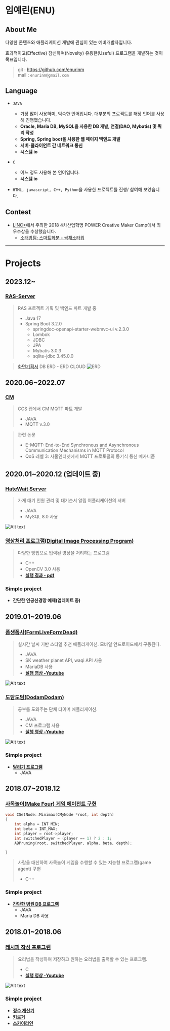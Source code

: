 # 임예린(ENU)
## About Me
다양한 콘텐츠와 애플리케이션 개발에 관심이 있는 예비개발자입니다.

효과적이고(Effective) 참신하며(Novelty) 유용한(Useful) 프로그램을 개발하는 것이 목표입니다.


> git : https://github.com/enurinm  
> mail : `enurinm@gmail.com`


## Language  
- `JAVA`
  - 가장 많이 사용하며, 익숙한 언어입니다. 대부분의 프로젝트를 해당 언어를 사용해 진행했습니다.
  - **Oracle, Maria DB, MySQL을 사용한 DB 개발, 연결(DAO, Mybatis) 및 쿼리 작성**
  - **Spring, Spring boot을 사용한 웹 페이지 백엔드 개발**
  - **서버-클라이언트 간 네트워크 통신**
  - **시스템 io**

- `C`
  - 어느 정도 사용해 본 언어입니다.
  - **시스템 io**
- `HTML, javascript, C++, Python`을 사용한 프로젝트를 진행/ 참여해 보았습니다.


## Contest
- [LINC+](https://research.konkuk.ac.kr/National/Linc)에서 주최한 2018 4차산업혁명 POWER Creative Maker Camp에서 최우수상을 수상했습니다.
  - [소태밤팀: 스마트화분 - 쌈채소타워](https://github.com/enurinm/SmartPot_Project)
  

***
  
# Projects
## 2023.12~
### [RAS-Server](https://github.com/enurinm/RAS-Server)

  > RAS 프로젝트 기획 및 백엔드 파트 개발 중
  > - Java 17
  > - Spring Boot 3.2.0
>   - springdoc-openapi-starter-webmvc-ui v.2.3.0
>   - Lombok
>   - JDBC
>   - JPA
>   - Mybatis 3.0.3
>   - sqlite-jdbc 3.45.0.0

> [화면기획서](https://www.figma.com/design/c1M3wa5WuWsF3kQ3Jx7jmR/RAS?node-id=0-1 )
> DB ERD - ERD CLOUD
 ![ERD](/img/RAS_ERD.png)

## 2020.06~2022.07
### [CM](https://github.com/enurinm/CM)

  > CCS 랩에서 CM MQTT 파트 개발
  > - JAVA
  > - MQTT v.3.0

  
  > 관련 논문
> - E-MQTT: End-to-End Synchronous and Asynchronous Communication Mechanisms in MQTT Protocol
> - QoS 레벨 3: 사물인터넷에서 MQTT 프로토콜의 동기식 통신 메카니즘

## 2020.01~2020.12 (업데이트 중)
### [HateWait Server](https://github.com/enurinm/HateWaitServer)

  > 가게 대기 인원 관리 및 대기순서 알림 어플리케이션의 서버
  > - JAVA
  > - MySQL 8.0 사용

![Alt text](/img/hwdb.JPG)


### [영상처리 프로그램(Digital Image Processing Program)](https://github.com/enurinm/ImageProcessing)

  > 다양한 방법으로 입력된 영상을 처리하는 프로그램
  > - C++
  > - OpenCV 3.0 사용
  > - **[실행 결과 - pdf](https://github.com/enurinm/ImageProcessing/blob/main/Digital%20image%20processing%20code%20Execution%20Results%20and%20Observations.pdf)**


### Simple project
 - **간단한 인공신경망 예제(업데이트 중)**

## 2019.01~2019.06  
### [폼생폼사(FormLiveFormDead)](https://github.com/enurinm/FormLiveFormDead) 
  
  > 실시간 날씨 기반 스타일 추천 애플리케이션. 모바일 안드로이드에서 구동된다.  
  > - JAVA  
  > - SK weather planet API, waqi API 사용  
  > - MariaDB 사용  
  > - **[실행 영상 -Youtube](https://youtu.be/Ie1JiVwIsrU)**
    
![Alt text](/img/f1.PNG)
  
### [도담도담(DodamDodam)](https://github.com/enurinm/DodamDodam)  

  > 공부를 도와주는 단체 타이머 애플리케이션.
  > - JAVA  
  > - CM 프로그램 사용  
  > - **[실행 영상 -Youtube](https://www.youtube.com/playlist?list=PLIQFkNPFMKK2KIjrLJWWWIqrUvgE7Z-T8)**
  
 ![Alt text](/img/d1.PNG)

### Simple project
- **[달리기 프로그램](https://github.com/enurinm/Running)**
	- JAVA

## 2018.07~2018.12
### [사목놀이(Make Four) 게임 에이전트 구현](https://github.com/enurinm/FourStone)  
```c++
void CSetNode::Minimax(CMyNode *root, int depth)
{
	int alpha = INT_MIN;
	int beta = INT_MAX;
	int player = root->player;
	int switchedPlayer = (player == 1) ? 2 : 1;
	ABPruning(root, switchedPlayer, alpha, beta, depth);

}
```
> 사람을 대신하여 사목놀이 게임을 수행할 수 있는 지능형 프로그램(game agent) 구현
> - C++

### Simple project
- **[간단한 병원 DB 프로그램](https://github.com/enurinm/Hospital_DB)**
	- JAVA
	- Maria DB 사용

## 2018.01~2018.06
### [레시피 작성 프로그램](https://github.com/enurinm/Recipe)  

> 요리법을 작성하여 저장하고 원하는 요리법을 출력할 수 있는 프로그램.  
> - C  
> - **[실행 영상 -Youtube](https://youtu.be/70VP88LbDRY)**
  
![Alt text](/img/r1.PNG)

### Simple project
- **[정수 계산기](https://github.com/enurinm/Calculator)**
- **[키로거](https://github.com/enurinm/KeyLoger)** 
- **[스카이라인](https://github.com/enurinm/SkyLine-MakingFence)** 

